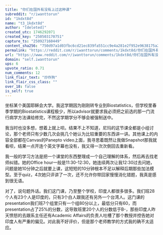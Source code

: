 ```yaml
---
title: "你们在国外有没有上过这种课"
subreddit: "r/iwanttorun"
id: "1kdxt8d"
name: "t3_1kdxt8d"
author: "[deleted]"
created_utc: 1746292071
created_key: "250503170751"
capture_ts: "250927160449"
content_sha256: "750d97a1d03fbc6cd21ec839fa551cc9e4a281e2f952e9638175a2596701a0f0"
permalink: "https://reddit.com/r/iwanttorun/comments/1kdxt8d/你们在国外有没有上过这种课/"
url: "https://www.reddit.com/r/iwanttorun/comments/1kdxt8d/你们在国外有没有上过这种课/"
domain: "self.iwanttorun"
ups: 6
upvote_ratio: 0.71
num_comments: 12
link_flair_text: "炒作狗"
link_flair_css_class: ""
over_18: false
is_self: true
---
```


坐标某个美国耶稣会大学。我这学期因为刚刚转专业到Biostatistics，但学校里春季学期的Biostatistics课程极少，所以advisor就要求我必须把之前选的那一门流行病学方法课给修完，不然这学期学分不够会被强制送中。

我当时也没多想，想着上就上呗。结果不上不知道，尼玛的这节课全都是小组讨论，那个老师只有少数几次会挑几个她认为比较重要的东西讲一讲。其他课上的内容全部都在Canvas的Panepto
video上面，我寻思着既然让我做Snapshot那我就看呗，结果一点开连个英文字幕也没有，我又得一次次倒回去重新看。

我一般的学习方法是把一个课堂的东西整理成一个自己理解的体系，然后再去找老师纠错。她的Office
hour一般是11:30-12:30，她连续两次让我12:30过去问她，问题是她10分钟之后就要上课，这短短的10分钟根本不足以解释后期那些加法模型。至于quiz，4次她只评讲了一次，还不允许你带回家慢慢消化错题，我真是感到很无语。

对了，说句题外话。我们这门课，乃至整个学校，印度人都很多很多。我们班28个人有23个人是印度的，只有3个白人跟我还有另外一个台湾人。这门课的presentation我们班7个组里只有一个组80分以上，最低分只有60，而presentation占了25%的分数，这导致班里20个人的分数低于B-，那些印度人昨天愤怒的去跟系主任还有Academic
Affairs的负责人吐槽了那个教授并控告她对印度人有严重的偏见。对此我不好评价，但是那个老师教学的方式我的确不太适应。
